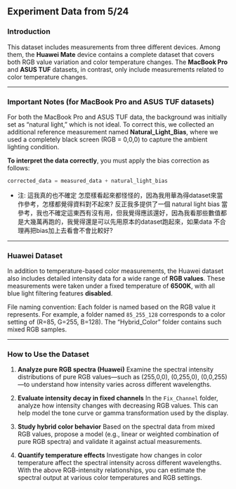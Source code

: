 ## Experiment Data from 5/24

### Introduction

This dataset includes measurements from three different devices. Among them, the **Huawei Mate** device contains a complete dataset that covers both RGB value variation and color temperature changes. The **MacBook Pro** and **ASUS TUF** datasets, in contrast, only include measurements related to color temperature changes.

---

### Important Notes (for MacBook Pro and ASUS TUF datasets)

For both the MacBook Pro and ASUS TUF data, the background was initially set as “natural light,” which is not ideal. To correct this, we collected an additional reference measurement named **Natural\_Light\_Bias**, where we used a completely black screen (RGB = 0,0,0) to capture the ambient lighting condition.

**To interpret the data correctly**, you must apply the bias correction as follows:

```python
corrected_data = measured_data + natural_light_bias
```
* 注: 這我真的也不確定 怎麼樣看起來都怪怪的，因為我用華為得dataset來當作參考，怎樣都覺得資料對不起來? 反正我多提供了一個 natural light bias 當參考，我也不確定這東西有沒有用，但我覺得應該還好，因為我看那些數值都是大幾萬再跑的，我覺得還是可以先用原本的dataset跑起來，如果data 不合理再把bias加上去看會不會比較好?

---

### Huawei Dataset

In addition to temperature-based color measurements, the Huawei dataset also includes detailed intensity data for a wide range of **RGB values**. These measurements were taken under a fixed temperature of **6500K**, with all blue light filtering features **disabled**.

File naming convention:
Each folder is named based on the RGB value it represents. For example, a folder named `85_255_128` corresponds to a color setting of (R=85, G=255, B=128). The “Hybrid\_Color” folder contains such mixed RGB samples.

---

### How to Use the Dataset

1. **Analyze pure RGB spectra (Huawei)**
   Examine the spectral intensity distributions of pure RGB values—such as (255,0,0), (0,255,0), (0,0,255)—to understand how intensity varies across different wavelengths.

2. **Evaluate intensity decay in fixed channels**
   In the `Fix_Channel` folder, analyze how intensity changes with decreasing RGB values. This can help model the tone curve or gamma transformation used by the display.

3. **Study hybrid color behavior**
   Based on the spectral data from mixed RGB values, propose a model (e.g., linear or weighted combination of pure RGB spectra) and validate it against actual measurements.

4. **Quantify temperature effects**
   Investigate how changes in color temperature affect the spectral intensity across different wavelengths. With the above RGB-intensity relationships, you can estimate the spectral output at various color temperatures and RGB settings.
